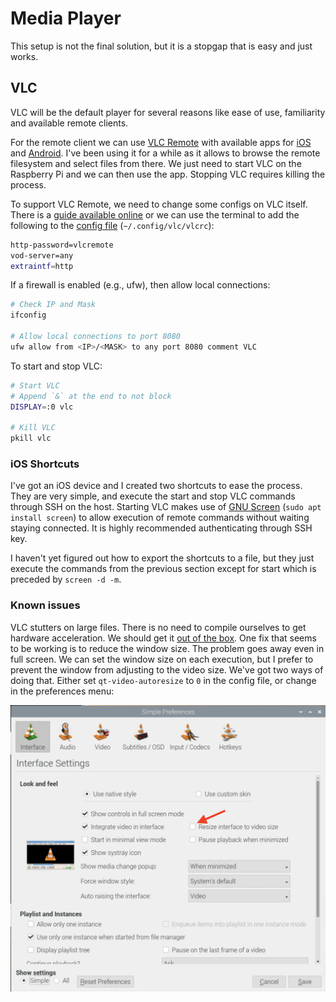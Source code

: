 # Media Player

This setup is not the final solution, but it is a stopgap that is easy and just works.

## VLC

VLC will be the default player for several reasons like ease of use, familiarity and available remote clients.

For the remote client we can use [VLC Remote](https://hobbyistsoftware.com/VLCSetup) with available apps for [iOS](https://hobbyistsoftware.com/vlc-more) and [Android](https://hobbyistsoftware.com/android/vlc-more). I've been using it for a while as it allows to browse the remote filesystem and select files from there. We just need to start VLC on the Raspberry Pi and we can then use the app. Stopping VLC requires killing the process.

To support VLC Remote, we need to change some configs on VLC itself. There is a [guide available online](https://hobbyistsoftware.com/VLCSetup-linux) or we can use the terminal to add the following to the [config file](https://wiki.videolan.org/Preferences/) (`~/.config/vlc/vlcrc`):

```bash
http-password=vlcremote
vod-server=any
extraintf=http
```

If a firewall is enabled (e.g., ufw), then allow local connections:

```bash
# Check IP and Mask
ifconfig

# Allow local connections to port 8080
ufw allow from <IP>/<MASK> to any port 8080 comment VLC
```

To start and stop VLC:

```bash
# Start VLC
# Append `&` at the end to not block
DISPLAY=:0 vlc

# Kill VLC
pkill vlc
```

### iOS Shortcuts

I've got an iOS device and I created two shortcuts to ease the process. They are very simple, and execute the start and stop VLC commands through SSH on the host. Starting VLC makes use of [GNU Screen](https://savannah.gnu.org/projects/screen) (`sudo apt install screen`) to allow execution of remote commands without waiting staying connected. It is highly recommended authenticating through SSH key.

I haven't yet figured out how to export the shortcuts to a file, but they just execute the commands from the previous section except for start which is preceded by `screen -d -m`.

### Known issues

VLC stutters on large files. There is no need to compile ourselves to get hardware acceleration. We should get it [out of the box](https://www.raspberrypi.org/forums/viewtopic.php?f=66&t=195221). One fix that seems to be working is to reduce the window size. The problem goes away even in full screen. We can set the window size on each execution, but I prefer to prevent the window from adjusting to the video size. We've got two ways of doing that. Either set `qt-video-autoresize` to `0` in the config file, or change in the preferences menu:

![VLC - Preferences menu - Uncheck VLC resize interface](resources/vlc-resize-interface.png)
